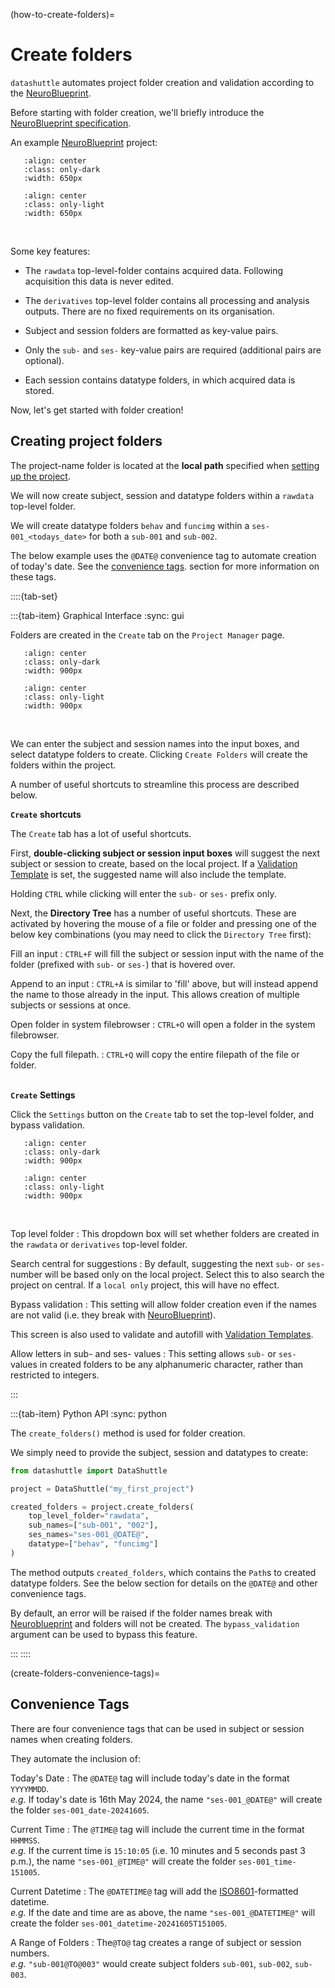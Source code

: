 (how-to-create-folders)=
# Create folders

``datashuttle`` automates project folder creation and validation
according to the [NeuroBlueprint](https://neuroblueprint.neuroinformatics.dev/).

Before starting with folder creation, we'll briefly introduce the
[NeuroBlueprint specification](https://neuroblueprint.neuroinformatics.dev/latest/specification.html).

An example [NeuroBlueprint](https://neuroblueprint.neuroinformatics.dev/) project:

```{image} /_static/NeuroBlueprint_project_tree_dark.png
   :align: center
   :class: only-dark
   :width: 650px
```
```{image} /_static/NeuroBlueprint_project_tree_light.png
   :align: center
   :class: only-light
   :width: 650px
```
<br>

Some key features:

* The `rawdata` top-level-folder contains acquired data. Following acquisition
this data is never edited.

* The `derivatives` top-level folder contains all processing and analysis outputs. There are
no fixed requirements on its organisation.

* Subject and session folders are formatted as key-value pairs.

* Only the `sub-` and `ses-` key-value pairs are required (additional pairs are optional).

* Each session contains datatype folders, in which acquired data is stored.

Now, let's get started with folder creation!

## Creating project folders

The project-name folder is located at the **local path**
specified when [setting up the project](set-up-a-project-for-transfer).

We will now create subject, session and
datatype folders within a `rawdata` top-level folder.


We will create datatype folders `behav` and `funcimg`
within a `ses-001_<todays_date>` for both a `sub-001` and `sub-002`.

The below example uses the `@DATE@` convenience tag to automate
creation of today's date. See the
[convenience tags](create-folders-convenience-tags).
section for more information on these tags.


::::{tab-set}

:::{tab-item} Graphical Interface
:sync: gui

Folders are created in the `Create` tab on the `Project Manager` page.

```{image} /_static/screenshots/how-to-create-folders-example-dark.png
   :align: center
   :class: only-dark
   :width: 900px
```
```{image} /_static/screenshots/how-to-create-folders-example-light.png
   :align: center
   :class: only-light
   :width: 900px
```
<br>


We can enter the subject and session names into the input boxes,
and select datatype folders to create. Clicking `Create Folders`
will create the folders within the project.

A number of useful shortcuts to streamline this process are described below.

**`Create`** **shortcuts**


The `Create` tab has a lot of useful shortcuts.

First, **double-clicking subject or session input boxes** will suggest
the next subject or session to create, based on the local project.
If a [Validation Template](how-to-use-validation-templates) is set, the
suggested name  will also include the template.

Holding `CTRL` while clicking will enter the `sub-`
or `ses-` prefix only.

Next, the **Directory Tree** has a number of useful shortcuts. These are
activated by hovering the mouse of a file or folder and pressing
one of the below key combinations
(you may need to click the `Directory Tree` first):

Fill an input
: `CTRL+F` will fill the subject or session input with the name
of the folder (prefixed with `sub-` or `ses-`) that is hovered over.

Append to an input
: `CTRL+A` is similar to 'fill' above, but will instead append the name
to those already in the input. This allows creation of multiple
subjects or sessions at once.

Open folder in system filebrowser
: `CTRL+O` will open a folder in the system filebrowser.

Copy the full filepath.
: `CTRL+Q` will copy the entire filepath of the file or
folder.

\
**`Create`** **Settings**

Click the `Settings` button on the `Create` tab to set
the top-level folder, and bypass validation.

```{image} /_static/screenshots/how-to-create-folders-settings-dark.png
   :align: center
   :class: only-dark
   :width: 900px
```
```{image} /_static/screenshots/how-to-create-folders-settings-light.png
   :align: center
   :class: only-light
   :width: 900px

```
<br>

Top level folder
: This dropdown box will set whether folders are created in the
`rawdata` or `derivatives` top-level folder.

Search central for suggestions
: By default, suggesting the next `sub-` or `ses-` number will
be based only on the local project. Select this to also search
the project on central. If a `local only` project, this will have
no effect.

Bypass validation
: This setting will allow folder creation even if the names
are not valid (i.e. they break with
[NeuroBlueprint](https://neuroblueprint.neuroinformatics.dev/)).

This screen is also used to validate and autofill with
[Validation Templates](how-to-use-validation-templates).

Allow letters in sub- and ses- values
: This setting allows `sub-` or `ses-` values in created folders to be
any alphanumeric character, rather than restricted to integers.

:::

:::{tab-item} Python API
:sync: python

The `create_folders()` method is used for folder creation.

We simply need to provide the subject, session and datatypes to create:

```python
from datashuttle import DataShuttle

project = DataShuttle("my_first_project")

created_folders = project.create_folders(
    top_level_folder="rawdata",
    sub_names=["sub-001", "002"],
    ses_names="ses-001_@DATE@",
    datatype=["behav", "funcimg"]
)
```

The method outputs `created_folders`, which contains the
`Path`s to created datatype folders. See the below section for
details on the `@DATE@` and other convenience tags.

By default, an error will be raised if the folder names break
with [Neuroblueprint](https://neuroblueprint.neuroinformatics.dev/)
and folders will not be created.
The `bypass_validation` argument can be used to bypass this feature.

:::
::::


(create-folders-convenience-tags)=
## Convenience Tags

There are four convenience tags that can be used in subject or session
names when creating folders.

They automate the inclusion of:

Today's Date
: The `@DATE@` tag will include today's date in the format `YYYYMMDD`. \
    *e.g.* If today's date is 16th May 2024, the name `"ses-001_@DATE@"` will
create the folder `ses-001_date-20241605`.

Current Time
: The `@TIME@` tag will include the current time in the format `HHMMSS`. \
    *e.g.* If the current time is `15:10:05` (i.e. 10 minutes and 5 seconds past 3 p.m.),
the name `"ses-001_@TIME@"` will create the folder `ses-001_time-151005`.

Current Datetime
: The `@DATETIME@` tag will add the
[ISO8601](https://en.wikipedia.org/wiki/ISO_8601)-formatted datetime. \
    *e.g.* If the date and time are as above, the name `"ses-001_@DATETIME@"` will
create the folder `ses-001_datetime-20241605T151005`.

A Range of Folders
: The`@TO@` tag creates a range of subject or session numbers. \
    *e.g.* `"sub-001@TO@003"` would create subject folders `sub-001`, `sub-002`, `sub-003`.
